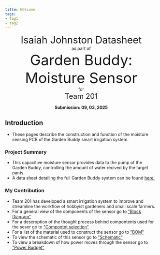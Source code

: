 ```yaml
---
title: Welcome
tags:
- tag1
- tag2
---
```

<center>
<font size= "6">Isaiah Johnston Datasheet</font><br>
as part of<br>
<font size= "8"> Garden Buddy: Moisture Sensor</font><br>
for<br>
<font size= "5"> Team 201 </font><br>

**Submission: 09, 03, 2025**
</center>

## Introduction

* These pages describe the construction and function of the moisture sensing PCB of the Garden Buddy smart irrigation system.

### Project Summary

* This capacitive moisture sensor provides data to the pump of the Garden Buddy, controlling the amount of water recived by the target pants.
* A data sheet detailing the full Garden Buddy system can be found [here.](https://asu-egr304-2025-f-201.github.io/)


### My Contribution

* Team 201 has developed a smart irrigation system to improve and streamline the workflow of hobbyist gardeners and small scale farmers.
* For a general view of the components of the sensor go to ["Block Diagram"](https://isaiahcmd.github.io/01-Block-Diagram/Block-Diagram/)
* For a descroption of the thought process behind compontents used for the sesor go to ["Compontnt selection"](https://isaiahcmd.github.io/02-Component-Selection/Component-Selection/)
* For a list of the material used to construct the sensor go to ["BOM"](https://isaiahcmd.github.io/03-BOM/BOM/)
* To view the schematic of this sensor go to ["Schematic"](https://isaiahcmd.github.io/04-Schematic/schematic/)
* To view a breakdown of how power moves through the sensor go to ["Power Budget"](https://isaiahcmd.github.io/05-Power-Budget/Power-Budget/)


